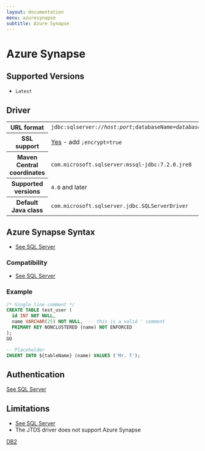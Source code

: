 ```yaml
---
layout: documentation
menu: azuresynapse
subtitle: Azure Synapse
---
```


# Azure Synapse

## Supported Versions

- `Latest`

## Driver

<table class="table">
<tr>
<th>URL format</th>
<td><code>jdbc:sqlserver://<i>host</i>:<i>port</i>;databaseName=<i>database</i></code></td>
</tr>
<tr>
<th>SSL support</th>
<td><a href="https://docs.microsoft.com/en-us/sql/connect/jdbc/connecting-with-ssl-encryption?view=sql-server-ver15">Yes</a> - add <code>;encrypt=true</code></td>
</tr>
<tr>
<th>Maven Central coordinates</th>
<td><code>com.microsoft.sqlserver:mssql-jdbc:7.2.0.jre8</code></td>
</tr>
<tr>
<th>Supported versions</th>
<td><code>4.0</code> and later</td>
</tr>
<tr>
<th>Default Java class</th>
<td><code>com.microsoft.sqlserver.jdbc.SQLServerDriver</code></td>
</tr>
</table>

## Azure Synapse Syntax

- [See SQL Server](/migratedb/documentation/database/sqlserver#sql-server-syntax)

### Compatibility

- [See SQL Server](/migratedb/documentation/database/sqlserver#compatibility)

### Example

```sql
/* Single line comment */
CREATE TABLE test_user (
  id INT NOT NULL,
  name VARCHAR(25) NOT NULL,  -- this is a valid ' comment
  PRIMARY KEY NONCLUSTERED (name) NOT ENFORCED
);
GO

-- Placeholder
INSERT INTO ${tableName} (name) VALUES ('Mr. T');
```

## Authentication

[See SQL Server](/migratedb/documentation/database/sqlserver#authentication)

## Limitations

- [See SQL Server](/migratedb/documentation/database/sqlserver#limitations)
- The JTDS driver does not support Azure Synapse

<p class="next-steps">
    <a class="btn btn-primary" href="/migratedb/documentation/database/db2">DB2 <i class="fa fa-arrow-right"></i></a>
</p>
